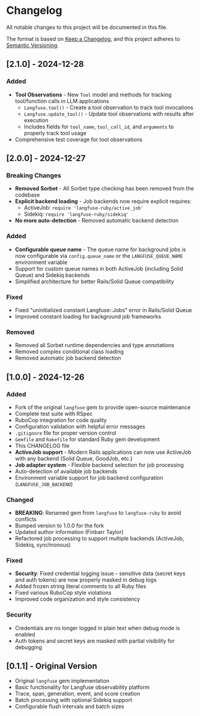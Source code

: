 # Changelog

All notable changes to this project will be documented in this file.

The format is based on [Keep a Changelog](https://keepachangelog.com/en/1.0.0/),
and this project adheres to [Semantic Versioning](https://semver.org/spec/v2.0.0.html).

## [2.1.0] - 2024-12-28

### Added
- **Tool Observations** - New `Tool` model and methods for tracking tool/function calls in LLM applications
  - `Langfuse.tool()` - Create a tool observation to track tool invocations
  - `Langfuse.update_tool()` - Update tool observations with results after execution
  - Includes fields for `tool_name`, `tool_call_id`, and `arguments` to properly track tool usage
- Comprehensive test coverage for tool observations

## [2.0.0] - 2024-12-27

### Breaking Changes
- **Removed Sorbet** - All Sorbet type checking has been removed from the codebase
- **Explicit backend loading** - Job backends now require explicit requires:
  - ActiveJob: `require 'langfuse-ruby/active_job'`
  - Sidekiq: `require 'langfuse-ruby/sidekiq'`
- **No more auto-detection** - Removed automatic backend detection

### Added
- **Configurable queue name** - The queue name for background jobs is now configurable via `config.queue_name` or the `LANGFUSE_QUEUE_NAME` environment variable
- Support for custom queue names in both ActiveJob (including Solid Queue) and Sidekiq backends
- Simplified architecture for better Rails/Solid Queue compatibility

### Fixed
- Fixed "uninitialized constant Langfuse::Jobs" error in Rails/Solid Queue
- Improved constant loading for background job frameworks

### Removed
- Removed all Sorbet runtime dependencies and type annotations
- Removed complex conditional class loading
- Removed automatic job backend detection

## [1.0.0] - 2024-12-26

### Added
- Fork of the original `langfuse` gem to provide open-source maintenance
- Complete test suite with RSpec
- RuboCop integration for code quality
- Configuration validation with helpful error messages
- `.gitignore` file for proper version control
- `Gemfile` and `Rakefile` for standard Ruby gem development
- This CHANGELOG file
- **ActiveJob support** - Modern Rails applications can now use ActiveJob with any backend (Solid Queue, GoodJob, etc.)
- **Job adapter system** - Flexible backend selection for job processing
- Auto-detection of available job backends
- Environment variable support for job backend configuration (`LANGFUSE_JOB_BACKEND`)

### Changed
- **BREAKING**: Renamed gem from `langfuse` to `langfuse-ruby` to avoid conflicts
- Bumped version to 1.0.0 for the fork
- Updated author information (Finbarr Taylor)
- Refactored job processing to support multiple backends (ActiveJob, Sidekiq, synchronous)

### Fixed
- **Security**: Fixed credential logging issue - sensitive data (secret keys and auth tokens) are now properly masked in debug logs
- Added frozen string literal comments to all Ruby files
- Fixed various RuboCop style violations
- Improved code organization and style consistency

### Security
- Credentials are no longer logged in plain text when debug mode is enabled
- Auth tokens and secret keys are masked with partial visibility for debugging

## [0.1.1] - Original Version

- Original `langfuse` gem implementation
- Basic functionality for Langfuse observability platform
- Trace, span, generation, event, and score creation
- Batch processing with optional Sidekiq support
- Configurable flush intervals and batch sizes